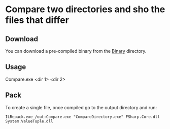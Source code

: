 # Compare two directories and sho the files that differ

## Download

You can download a pre-compiled binary from the <a href="https://github.com/enkomio/Misc/tree/master/CompareDirectory/Binary">Binary</a> directory.


## Usage

Compare.exe <dir 1> <dir 2>

## Pack

To create a single file, once compiled go to the output directory and run:

```
ILRepack.exe /out:Compare.exe "CompareDirectory.exe" FSharp.Core.dll System.ValueTuple.dll
```
